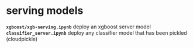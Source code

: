 # serving models

**`xgboost/xgb-serving.ipynb`** deploy an xgboost server model<br>
**`classifier_server.ipynb`** deploy any classifier model that has been pickled (cloudpickle)